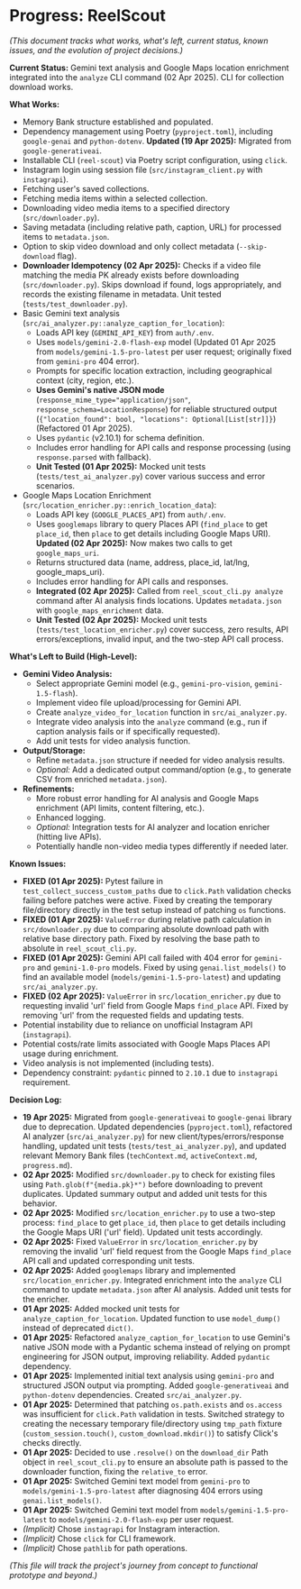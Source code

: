 # Progress: ReelScout

*(This document tracks what works, what's left, current status, known issues, and the evolution of project decisions.)*

**Current Status:** Gemini text analysis and Google Maps location enrichment integrated into the `analyze` CLI command (02 Apr 2025). CLI for collection download works.

**What Works:**
*   Memory Bank structure established and populated.
*   Dependency management using Poetry (`pyproject.toml`), including `google-genai` and `python-dotenv`. **Updated (19 Apr 2025):** Migrated from `google-generativeai`.
*   Installable CLI (`reel-scout`) via Poetry script configuration, using `click`.
*   Instagram login using session file (`src/instagram_client.py` with `instagrapi`).
*   Fetching user's saved collections.
*   Fetching media items within a selected collection.
*   Downloading video media items to a specified directory (`src/downloader.py`).
*   Saving metadata (including relative path, caption, URL) for processed items to `metadata.json`.
*   Option to skip video download and only collect metadata (`--skip-download` flag).
*   **Downloader Idempotency (02 Apr 2025):** Checks if a video file matching the media PK already exists before downloading (`src/downloader.py`). Skips download if found, logs appropriately, and records the existing filename in metadata. Unit tested (`tests/test_downloader.py`).
*   Basic Gemini text analysis (`src/ai_analyzer.py::analyze_caption_for_location`):
    *   Loads API key (`GEMINI_API_KEY`) from `auth/.env`.
    *   Uses `models/gemini-2.0-flash-exp` model (Updated 01 Apr 2025 from `models/gemini-1.5-pro-latest` per user request; originally fixed from `gemini-pro` 404 error).
    *   Prompts for specific location extraction, including geographical context (city, region, etc.).
    *   **Uses Gemini's native JSON mode** (`response_mime_type="application/json"`, `response_schema=LocationResponse`) for reliable structured output (`{"location_found": bool, "locations": Optional[List[str]]}`) (Refactored 01 Apr 2025).
    *   Uses `pydantic` (v2.10.1) for schema definition.
    *   Includes error handling for API calls and response processing (using `response.parsed` with fallback).
    *   **Unit Tested (01 Apr 2025):** Mocked unit tests (`tests/test_ai_analyzer.py`) cover various success and error scenarios.
*   Google Maps Location Enrichment (`src/location_enricher.py::enrich_location_data`):
    *   Loads API key (`GOOGLE_PLACES_API`) from `auth/.env`.
    *   Uses `googlemaps` library to query Places API (`find_place` to get `place_id`, then `place` to get details including Google Maps URI). **Updated (02 Apr 2025):** Now makes two calls to get `google_maps_uri`.
    *   Returns structured data (name, address, place_id, lat/lng, google_maps_uri).
    *   Includes error handling for API calls and responses.
    *   **Integrated (02 Apr 2025):** Called from `reel_scout_cli.py analyze` command after AI analysis finds locations. Updates `metadata.json` with `google_maps_enrichment` data.
    *   **Unit Tested (02 Apr 2025):** Mocked unit tests (`tests/test_location_enricher.py`) cover success, zero results, API errors/exceptions, invalid input, and the two-step API call process.

**What's Left to Build (High-Level):**
*   **Gemini Video Analysis:**
    *   Select appropriate Gemini model (e.g., `gemini-pro-vision`, `gemini-1.5-flash`).
    *   Implement video file upload/processing for Gemini API.
    *   Create `analyze_video_for_location` function in `src/ai_analyzer.py`.
    *   Integrate video analysis into the `analyze` command (e.g., run if caption analysis fails or if specifically requested).
    *   Add unit tests for video analysis function.
*   **Output/Storage:**
    *   Refine `metadata.json` structure if needed for video analysis results.
    *   *Optional:* Add a dedicated output command/option (e.g., to generate CSV from enriched `metadata.json`).
*   **Refinements:**
    *   More robust error handling for AI analysis and Google Maps enrichment (API limits, content filtering, etc.).
    *   Enhanced logging.
    *   *Optional:* Integration tests for AI analyzer and location enricher (hitting live APIs).
    *   Potentially handle non-video media types differently if needed later.

**Known Issues:**
*   **FIXED (01 Apr 2025):** Pytest failure in `test_collect_success_custom_paths` due to `click.Path` validation checks failing before patches were active. Fixed by creating the temporary file/directory directly in the test setup instead of patching `os` functions.
*   **FIXED (01 Apr 2025):** `ValueError` during relative path calculation in `src/downloader.py` due to comparing absolute download path with relative base directory path. Fixed by resolving the base path to absolute in `reel_scout_cli.py`.
*   **FIXED (01 Apr 2025):** Gemini API call failed with 404 error for `gemini-pro` and `gemini-1.0-pro` models. Fixed by using `genai.list_models()` to find an available model (`models/gemini-1.5-pro-latest`) and updating `src/ai_analyzer.py`.
*   **FIXED (02 Apr 2025):** `ValueError` in `src/location_enricher.py` due to requesting invalid 'url' field from Google Maps `find_place` API. Fixed by removing 'url' from the requested fields and updating tests.
*   Potential instability due to reliance on unofficial Instagram API (`instagrapi`).
*   Potential costs/rate limits associated with Google Maps Places API usage during enrichment.
*   Video analysis is not implemented (including tests).
*   Dependency constraint: `pydantic` pinned to `2.10.1` due to `instagrapi` requirement.

**Decision Log:**
*   **19 Apr 2025:** Migrated from `google-generativeai` to `google-genai` library due to deprecation. Updated dependencies (`pyproject.toml`), refactored AI analyzer (`src/ai_analyzer.py`) for new client/types/errors/response handling, updated unit tests (`tests/test_ai_analyzer.py`), and updated relevant Memory Bank files (`techContext.md`, `activeContext.md`, `progress.md`).
*   **02 Apr 2025:** Modified `src/downloader.py` to check for existing files using `Path.glob(f"{media.pk}*")` before downloading to prevent duplicates. Updated summary output and added unit tests for this behavior.
*   **02 Apr 2025:** Modified `src/location_enricher.py` to use a two-step process: `find_place` to get `place_id`, then `place` to get details including the Google Maps URI ('url' field). Updated unit tests accordingly.
*   **02 Apr 2025:** Fixed `ValueError` in `src/location_enricher.py` by removing the invalid 'url' field request from the Google Maps `find_place` API call and updated corresponding unit tests.
*   **02 Apr 2025:** Added `googlemaps` library and implemented `src/location_enricher.py`. Integrated enrichment into the `analyze` CLI command to update `metadata.json` after AI analysis. Added unit tests for the enricher.
*   **01 Apr 2025:** Added mocked unit tests for `analyze_caption_for_location`. Updated function to use `model_dump()` instead of deprecated `dict()`.
*   **01 Apr 2025:** Refactored `analyze_caption_for_location` to use Gemini's native JSON mode with a Pydantic schema instead of relying on prompt engineering for JSON output, improving reliability. Added `pydantic` dependency.
*   **01 Apr 2025:** Implemented initial text analysis using `gemini-pro` and structured JSON output via prompting. Added `google-generativeai` and `python-dotenv` dependencies. Created `src/ai_analyzer.py`.
*   **01 Apr 2025:** Determined that patching `os.path.exists` and `os.access` was insufficient for `click.Path` validation in tests. Switched strategy to creating the necessary temporary file/directory using `tmp_path` fixture (`custom_session.touch()`, `custom_download.mkdir()`) to satisfy Click's checks directly.
*   **01 Apr 2025:** Decided to use `.resolve()` on the `download_dir` Path object in `reel_scout_cli.py` to ensure an absolute path is passed to the downloader function, fixing the `relative_to` error.
*   **01 Apr 2025:** Switched Gemini text model from `gemini-pro` to `models/gemini-1.5-pro-latest` after diagnosing 404 errors using `genai.list_models()`.
*   **01 Apr 2025:** Switched Gemini text model from `models/gemini-1.5-pro-latest` to `models/gemini-2.0-flash-exp` per user request.
*   *(Implicit)* Chose `instagrapi` for Instagram interaction.
*   *(Implicit)* Chose `click` for CLI framework.
*   *(Implicit)* Chose `pathlib` for path operations.

*(This file will track the project's journey from concept to functional prototype and beyond.)*
